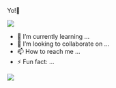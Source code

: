 Yo!👋

![](https://tinyurl.com/4yhr9p99)
- 🌱 I’m currently learning ...
- 💞️ I’m looking to collaborate on ...
- 📫 How to reach me ...
- ⚡ Fun fact: ...

![](https://tinyurl.com/4yhr9p99)
<!---
min-gau/min-gau is a ✨ special ✨ repository because its `README.md` (this file) appears on your GitHub profile.
You can click the Preview link to take a look at your changes.
--->

